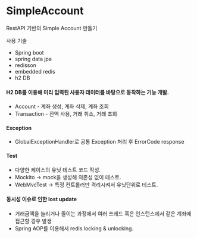 # SimpleAccount
RestAPI 기반의 Simple Account 만들기

사용 기술
- Spring boot
- spring data jpa
- redisson
- embedded redis
- h2 DB

#### H2 DB를 이용해 미리 입력된 사용자 데이터를 바탕으로 동작하는 기능 개발.<br/>
- Account - 계좌 생성, 계좌 삭제, 계좌 조회<br/>
- Transaction - 잔액 사용, 거래 취소, 거래 조회<br/>

#### Exception
- GlobalExceptionHandler로 공통 Exception 처리 후 ErrorCode response

#### Test 
- 다양한 케이스의 유닛 테스트 코드 작성.
- Mockito -> mock을 생성해 의존성 없이 테스트.
- WebMvcTest -> 특정 컨트롤러만 격리시켜서 유닛단위로 테스트.

#### 동시성 이슈로 인한 lost update
- 거래금액을 늘리거나 줄이는 과정에서 여러 쓰레드 혹은 인스턴스에서 같은 계좌에 접근할 경우 발생
- Spring AOP를 이용해서 redis locking & unlocking.
